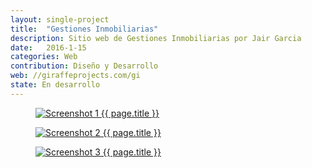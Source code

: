 ```yaml
---
layout: single-project
title:  "Gestiones Inmobiliarias"
description: Sitio web de Gestiones Inmobiliarias por Jair Garcia
date: 	2016-1-15
categories: Web
contribution: Diseño y Desarrollo
web: //giraffeprojects.com/gi
state: En desarrollo
---
```


<figure class="single-project__image">
	<a href="{{ page.web }}" target="_blank">
		<img src="{{ post.url }}/images/gestiones-inmobiliarias/Screenshot_1-min.png" alt="Screenshot 1 {{ page.title }}">
	</a>
</figure>
<figure class="single-project__image">
	<a href="{{ page.web }}" target="_blank">
		<img src="{{ post.url }}/images/gestiones-inmobiliarias/Screenshot_2-min.png" alt="Screenshot 2 {{ page.title }}">
	</a>
</figure>
<figure class="single-project__image">
	<a href="{{ page.web }}" target="_blank">
		<img src="{{ post.url }}/images/gestiones-inmobiliarias/Screenshot_3-min.png" alt="Screenshot 3 {{ page.title }}">
	</a>
</figure>
